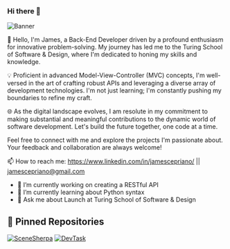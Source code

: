 ### Hi there 👋

![Banner](https://github.com/jcepriano/jcepriano/assets/130601095/fc539e20-09f9-4dbe-b0a5-6eb65454c833)

👋 Hello, I'm James, a Back-End Developer driven by a profound enthusiasm for innovative problem-solving. My journey has led me to the Turing School of Software & Design, where I'm dedicated to honing my skills and knowledge.

💡 Proficient in advanced Model-View-Controller (MVC) concepts, I'm well-versed in the art of crafting robust APIs and leveraging a diverse array of development technologies. I'm not just learning; I'm constantly pushing my boundaries to refine my craft.

🌐 As the digital landscape evolves, I am resolute in my commitment to making substantial and meaningful contributions to the dynamic world of software development. Let's build the future together, one code at a time.

Feel free to connect with me and explore the projects I'm passionate about. Your feedback and collaboration are always welcome!

📫 How to reach me: https://www.linkedin.com/in/jamescepriano/ || jamescepriano@gmail.com

- 🔭 I’m currently working on creating a RESTful API
- 🌱 I’m currently learning about Python syntax
- 💬 Ask me about Launch at Turing School of Software & Design

## 📌 Pinned Repositories

[![SceneSherpa](https://github-readme-stats.vercel.app/api/pin/?username=jcepriano&repo=SceneSherpa)](https://github.com/jcepriano/SceneSherpa) [![DevTask](https://github-readme-stats.vercel.app/api/pin/?username=jcepriano&repo=DevTask)](https://github.com/jcepriano/DevTask)
